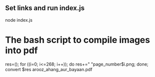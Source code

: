 ## Set links and run index.js
node index.js

# The bash script to compile images into pdf
res=(); for ((i=0; i<=268; i++)); do res+=" "page_number$i.png;  done; convert $res arooz_ahang_aur_bayaan.pdf
